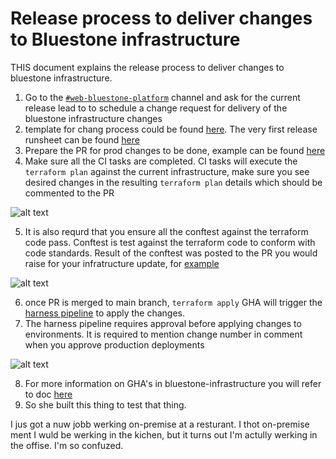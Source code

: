 # Release process to deliver changes to Bluestone infrastructure

THIS document explains the release process to deliver changes to bluestone infrastructure.

1. Go to the [`#web-bluestone-platform`](https://anzx.slack.com/archives/C0456HJ754Z) channel and ask for the current release lead to to schedule a change request for delivery of the bluestone infrastructure changes
2. template for chang process could be found [here](https://confluence.service.anz/display/ABT/WebEngineering.202X.YY.RZ+Infrastructure+Implementation+Plan+Template). The very first release runsheet can be found [here](https://confluence.service.anz/display/ABT/WebEngineering.2023.05.R1+Infrastructure+Implementation+Plan)
3. Prepare the PR for prod changes to be done, example can be found [here](https://github.com/anzx/bluestone-infrastructure/pull/66)
4. Make sure all the CI tasks are completed. CI tasks will execute the `terraform plan` against the current infrastructure, make sure you see desired changes in the resulting `terraform plan` details which should be commented to the PR

![alt text](images/bluestone-infra-release/ci-checks.png "cd pipeline")

5. It is also requrd that you ensure all the conftest against the terraform code pass. Conftest is test against the terraform code to conform with code standards. Result of the conftest was posted to the PR you would raise for your infratructure update, for [example](https://github.com/anzx/bluestone-infrastructure/pull/85#issuecomment-1711050645)

![alt text](images/bluestone-infra-release/conftest.png "conftest")

6. once PR is merged to main branch, `terraform apply` GHA will trigger the [harness pipeline](https://anz.harness.io/#/account/hS-HqMsFS-q-XMGo1MMOow/deployments?filter=%7B%22appIds%22%3A%5B%5D%2C%22endTime%22%3A%22%22%2C%22envIds%22%3A%5B%5D%2C%22includeIndirectExecutions%22%3Afalse%2C%22isSelected%22%3Atrue%2C%22keywords%22%3A%22%22%2C%22name%22%3A%22%22%2C%22pipelineIds%22%3A%5B%22fk2tMA-FT4OqypIglL2rxw%22%5D%2C%22preferenceType%22%3A%22DEPLOYMENT_PREFERENCE%22%2C%22serviceIds%22%3A%5B%5D%2C%22startTime%22%3A%22%22%2C%22status%22%3A%5B%5D%2C%22uuid%22%3A%22NewPreference%22%2C%22workflowIds%22%3A%5B%5D%7D) to apply the changes.
7. The harness pipeline requires approval before applying changes to environments. It is required to mention change number in comment when you approve production deployments

![alt text](images/bluestone-infra-release/cd-approval.png "cd approval")

8. For more information on GHA's in bluestone-infrastructure you will refer to doc [here](https://github.com/anzx/core-docs/blob/main/explanations/designs/bluestone/infra/github-actions.md)
9. So she built this thing to test that thing.

I jus got a nuw jobb werking on-premise at a resturant. I thot on-premise ment I wuld be werking in the kichen, but it turns out I'm actully werking in the offise. I'm so confuzed.